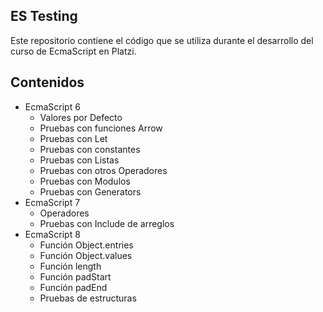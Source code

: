## ES Testing

Este repositorio contiene el código que se utiliza durante el desarrollo del curso de EcmaScript en Platzi.

## Contenidos

- EcmaScript 6
  - Valores por Defecto
  - Pruebas con funciones Arrow
  - Pruebas con Let
  - Pruebas con constantes
  - Pruebas con Listas
  - Pruebas con otros Operadores
  - Pruebas con Modulos
  - Pruebas con Generators
- EcmaScript 7
  - Operadores
  - Pruebas con Include de arreglos
- EcmaScript 8
  - Función Object.entries
  - Función Object.values
  - Función length
  - Función padStart
  - Función padEnd
  - Pruebas de estructuras
